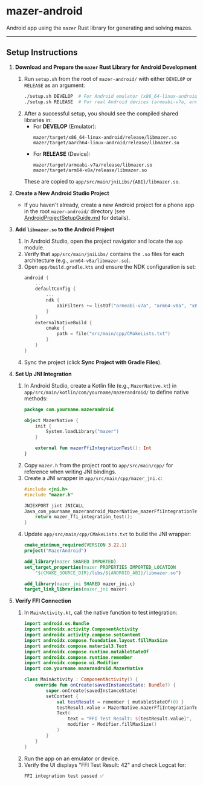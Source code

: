# mazer-android
Android app using the `mazer` Rust library for generating and solving mazes.

---

## Setup Instructions

1. **Download and Prepare the `mazer` Rust Library for Android Development**
    1. Run `setup.sh` from the root of `mazer-android/` with either `DEVELOP` or `RELEASE` as an argument:
       ```sh
       ./setup.sh DEVELOP  # For Android emulator (x86_64-linux-android, aarch64-linux-android)
       ./setup.sh RELEASE  # For real Android devices (armeabi-v7a, arm64-v8a)
       ```
    2. After a successful setup, you should see the compiled shared libraries in:
       - For **DEVELOP** (Emulator):
         ```
         mazer/target/x86_64-linux-android/release/libmazer.so
         mazer/target/aarch64-linux-android/release/libmazer.so
         ```
       - For **RELEASE** (Device):
         ```
         mazer/target/armeabi-v7a/release/libmazer.so
         mazer/target/arm64-v8a/release/libmazer.so
         ```
       These are copied to `app/src/main/jniLibs/{ABI}/libmazer.so`.

2. **Create a New Android Studio Project**
    - If you haven't already, create a new Android project for a phone app in the root `mazer-android/` directory (see [AndroidProjectSetupGuide.md](#AndroidProjectSetupGuide.md) for details).

3. **Add `libmazer.so` to the Android Project**
    1. In Android Studio, open the project navigator and locate the `app` module.
    2. Verify that `app/src/main/jniLibs/` contains the `.so` files for each architecture (e.g., `arm64-v8a/libmazer.so`).
    3. Open `app/build.gradle.kts` and ensure the NDK configuration is set:
       ```kotlin
       android {
           ...
           defaultConfig {
               ...
               ndk {
                   abiFilters += listOf("armeabi-v7a", "arm64-v8a", "x86_64")
               }
           }
           externalNativeBuild {
               cmake {
                   path = file("src/main/cpp/CMakeLists.txt")
               }
           }
       }
       ```
    4. Sync the project (click **Sync Project with Gradle Files**).

4. **Set Up JNI Integration**
    1. In Android Studio, create a Kotlin file (e.g., `MazerNative.kt`) in `app/src/main/kotlin/com/yourname/mazerandroid/` to define native methods:
       ```kotlin
       package com.yourname.mazerandroid

       object MazerNative {
           init {
               System.loadLibrary("mazer")
           }

           external fun mazerFfiIntegrationTest(): Int
       }
       ```
    2. Copy `mazer.h` from the project root to `app/src/main/cpp/` for reference when writing JNI bindings.
    3. Create a JNI wrapper in `app/src/main/cpp/mazer_jni.c`:
       ```c
       #include <jni.h>
       #include "mazer.h"

       JNIEXPORT jint JNICALL
       Java_com_yourname_mazerandroid_MazerNative_mazerFfiIntegrationTest(JNIEnv *env, jobject obj) {
           return mazer_ffi_integration_test();
       }
       ```
    4. Update `app/src/main/cpp/CMakeLists.txt` to build the JNI wrapper:
       ```cmake
       cmake_minimum_required(VERSION 3.22.1)
       project("MazerAndroid")

       add_library(mazer SHARED IMPORTED)
       set_target_properties(mazer PROPERTIES IMPORTED_LOCATION
           "${CMAKE_SOURCE_DIR}/libs/${ANDROID_ABI}/libmazer.so")

       add_library(mazer_jni SHARED mazer_jni.c)
       target_link_libraries(mazer_jni mazer)
       ```

5. **Verify FFI Connection**
    1. In `MainActivity.kt`, call the native function to test integration:
       ```kotlin
       import android.os.Bundle
       import androidx.activity.ComponentActivity
       import androidx.activity.compose.setContent
       import androidx.compose.foundation.layout.fillMaxSize
       import androidx.compose.material3.Text
       import androidx.compose.runtime.mutableStateOf
       import androidx.compose.runtime.remember
       import androidx.compose.ui.Modifier
       import com.yourname.mazerandroid.MazerNative

       class MainActivity : ComponentActivity() {
           override fun onCreate(savedInstanceState: Bundle?) {
               super.onCreate(savedInstanceState)
               setContent {
                   val testResult = remember { mutableStateOf(0) }
                   testResult.value = MazerNative.mazerFfiIntegrationTest()
                   Text(
                       text = "FFI Test Result: ${testResult.value}",
                       modifier = Modifier.fillMaxSize()
                   )
               }
           }
       }
       ```
    2. Run the app on an emulator or device.
    3. Verify the UI displays "FFI Test Result: 42" and check Logcat for:
       ```
       FFI integration test passed ✅
       ```